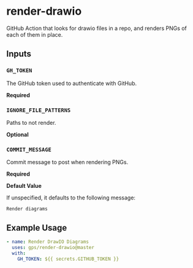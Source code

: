 # render-drawio

GitHub Action that looks for drawio files in a repo, and renders PNGs of each of them in place.

## Inputs

### `GH_TOKEN`

The GitHub token used to authenticate with GitHub.

**Required**

### `IGNORE_FILE_PATTERNS`

Paths to not render.

**Optional**

### `COMMIT_MESSAGE`

Commit message to post when rendering PNGs.

**Required**

**Default Value**

If unspecified, it defaults to the following message:

```
Render diagrams
```

## Example Usage

```yml
- name: Render DrawIO Diagrams
  uses: gps/render-drawio@master
  with:
    GH_TOKEN: ${{ secrets.GITHUB_TOKEN }}
```
